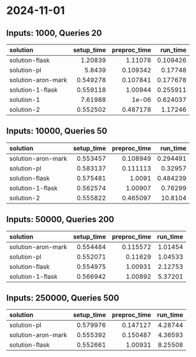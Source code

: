 # 2024-11-01

## Inputs: 1000, Queries 20

| solution           |   setup_time |   preproc_time |   run_time |
|:-------------------|-------------:|---------------:|-----------:|
| solution-flask     |     1.20839  |       1.11078  |   0.109426 |
| solution-pl        |     5.8439   |       0.109342 |   0.17748  |
| solution-aron-mark |     0.549278 |       0.107841 |   0.177678 |
| solution-1-flask   |     0.559118 |       1.00944  |   0.255911 |
| solution-1         |     7.61988  |       1e-06    |   0.624037 |
| solution-2         |     0.552502 |       0.487178 |   1.17246  |

## Inputs: 10000, Queries 50

| solution           |   setup_time |   preproc_time |   run_time |
|:-------------------|-------------:|---------------:|-----------:|
| solution-aron-mark |     0.553457 |       0.108949 |   0.294491 |
| solution-pl        |     0.583137 |       0.111113 |   0.32957  |
| solution-flask     |     0.575481 |       1.0091   |   0.484239 |
| solution-1-flask   |     0.562574 |       1.00907  |   0.76299  |
| solution-2         |     0.555822 |       0.465097 |  10.8104   |

## Inputs: 50000, Queries 200

| solution           |   setup_time |   preproc_time |   run_time |
|:-------------------|-------------:|---------------:|-----------:|
| solution-aron-mark |     0.554484 |       0.115572 |    1.01454 |
| solution-pl        |     0.552071 |       0.11629  |    1.04533 |
| solution-flask     |     0.554975 |       1.00931  |    2.12753 |
| solution-1-flask   |     0.566942 |       1.00892  |    5.37201 |

## Inputs: 250000, Queries 500

| solution           |   setup_time |   preproc_time |   run_time |
|:-------------------|-------------:|---------------:|-----------:|
| solution-pl        |     0.579976 |       0.147127 |    4.28744 |
| solution-aron-mark |     0.555392 |       0.150487 |    4.36593 |
| solution-flask     |     0.552661 |       1.00931  |    8.25508 |
